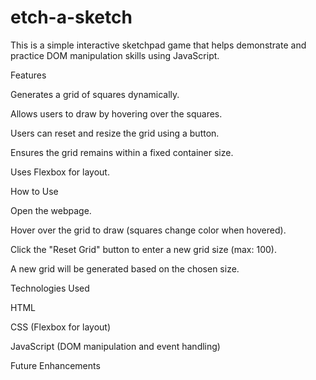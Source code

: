 # etch-a-sketch

This is a simple interactive sketchpad game that helps demonstrate and practice DOM manipulation skills using JavaScript.

Features

Generates a grid of squares dynamically.

Allows users to draw by hovering over the squares.

Users can reset and resize the grid using a button.

Ensures the grid remains within a fixed container size.

Uses Flexbox for layout.

How to Use

Open the webpage.

Hover over the grid to draw (squares change color when hovered).

Click the "Reset Grid" button to enter a new grid size (max: 100).

A new grid will be generated based on the chosen size.

Technologies Used

HTML

CSS (Flexbox for layout)

JavaScript (DOM manipulation and event handling)

Future Enhancements

